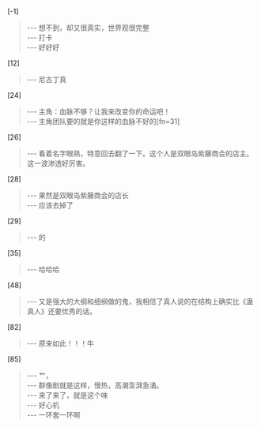 
[-1] 
>--- 想不到，却又很真实，世界观很完整<br>
>--- 打卡<br>
>--- 好好好<br>

[12] 
>--- 尼古丁真<br>

[24] 
>--- 主角：血脉不够？让我来改变你的命运吧！<br>
>--- 主角团队要的就是你这样的血脉不好的[fn=31]<br>

[26] 
>--- 看着名字眼熟，特意回去翻了一下。这个人是双眼岛紫藤商会的店主。这一波渗透好厉害。<br>

[28] 
>--- 果然是双眼岛紫藤商会的店长<br>
>--- 应该去掉了<br>

[29] 
>--- 的<br>

[35] 
>--- 哈哈哈<br>

[48] 
>--- 又是强大的大纲和细纲做的鬼，我相信了真人说的在结构上确实比《蛊真人》还要优秀的话。<br>

[82] 
>--- 原来如此！！！牛<br>

[85] 
>--- 艹，<br>
>--- 群像剧就是这样，慢热，高潮澎湃急涌。<br>
>--- 来了来了，就是这个味<br>
>--- 好心机<br>
>--- 一环套一环啊<br>
